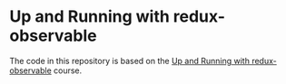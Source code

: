 # Up and Running with redux-observable

The code in this repository is based on the
[Up and Running with redux-observable](https://egghead.io/courses/up-and-running-with-redux-observable)
course.
